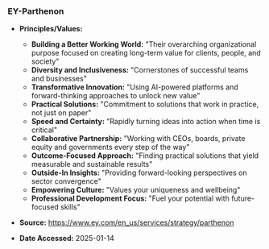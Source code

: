 ### EY-Parthenon

- **Principles/Values:**
  - **Building a Better Working World:** "Their overarching organizational purpose focused on creating long-term value for clients, people, and society"
  - **Diversity and Inclusiveness:** "Cornerstones of successful teams and businesses"
  - **Transformative Innovation:** "Using AI-powered platforms and forward-thinking approaches to unlock new value"
  - **Practical Solutions:** "Commitment to solutions that work in practice, not just on paper"
  - **Speed and Certainty:** "Rapidly turning ideas into action when time is critical"
  - **Collaborative Partnership:** "Working with CEOs, boards, private equity and governments every step of the way"
  - **Outcome-Focused Approach:** "Finding practical solutions that yield measurable and sustainable results"
  - **Outside-In Insights:** "Providing forward-looking perspectives on sector convergence"
  - **Empowering Culture:** "Values your uniqueness and wellbeing"
  - **Professional Development Focus:** "Fuel your potential with future-focused skills"

- **Source:** https://www.ey.com/en_us/services/strategy/parthenon
- **Date Accessed:** 2025-01-14